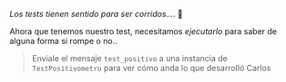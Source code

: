 _Los tests tienen sentido para ser corridos..._. :running:

Ahora que tenemos nuestro test, necesitamos _ejecutarlo_ para saber de alguna forma si rompe o no..

> Enviale el mensaje `test_positivo` a una instancia de `TestPositivometro` para ver cómo anda lo que desarrolló Carlos